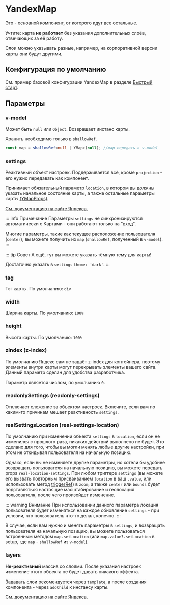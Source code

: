 # YandexMap

Это - основной компонент, от которого идут все остальные.

Учтите: карта **не работает** без указания дополнительных слоёв, отвечающих за её работу.

Слои можно указывать разные, например, на корпоративной версии карты они будут другими.

## Конфигурация по умолчанию

См. пример базовой конфигурации YandexMap в разделе [Быстрый старт](/guide/quickstart).

## Параметры

### v-model

Может быть `null` или `Object`. Возвращает инстанс карты.

Хранить необходимо только в `shallowRef`.

```typescript
const map = shallowRef<null | YMap>(null); //map передать в v-model
```

### settings

Реактивный объект настроек. Поддерживается всё, кроме `projection` - его нужно передавать как компонент.

Принимает обязательный параметр `location`, в котором вы должны указать начальное состояние карты, а также остальные
параметры карты [(YMapProps)](https://yandex.ru/dev/jsapi30/doc/ru/ref/#YMapProps).

[См. документацию на сайте Яндекса.](https://yandex.ru/dev/maps/jsapi/doc/3.0/dg/concepts/map.html#map-parms)

::: info Примечание
Параметры `settings` не синхронизируются автоматически с Картами - они работают только на "вход".

Многие параметры, такие как текущее расположение пользователя (`center`), вы можете получить из `map` (`shallowRef`,
полученный в `v-model`).
:::

::: tip Совет
А ещё, тут вы можете указать тёмную тему для карты!

Достаточно указать в `settings` `theme: 'dark'`.
:::

### tag

Тэг карты. По умолчанию: `div`

### width

Ширина карты. По умолчанию: `100%`

### height

Высота карты. По умолчанию: `100%`

### zIndex (z-index)

По умолчанию Яндекс сам не задаёт z-index для контейнера, поэтому элементы внутри карты могут перекрывать элементы
вашего сайта. Данный параметр сделан для удобства разработчика.

Параметр является числом, по умолчанию `0`.

### readonlySettings (readonly-settings)

Отключает слежение за объектом настроек. Включите, если вам по каким-то причинам мешает реактивность `settings`.

### realSettingsLocation (real-settings-location)

По умолчанию при изменении объекта `settings` в `location`, если он не изменился с прошлого
раза, никаких действий выполнено не будет. Это сделано для того, чтобы вы могли менять любые другие настройки, при этом
не откидывая пользователя на начальную позицию.

Однако, если вы не изменяете другие параметры, но хотели бы удобнее возвращать пользователя на начальную позицию, вы
можете передать props `real-location-settings`. При любом триггере `settings` (вы можете его вызвать повторным
присваиванием `location` в ваш `.value`, или использовать
метод [triggerRef](https://vuejs.org/api/reactivity-advanced.html#triggerref)) в `zoom`, а также `center` или `bounds` будет
подставляться настоящие масштабирование и геолокация пользователя, после чего произойдет изменение.

::: warning Внимание
При использовании данного параметра локация пользователя будет изменяться на каждое обновление `settings` - при условии,
что пользователь что-то делал, конечно.
:::

В случае, если вам нужно и менять параметры в `settings`, и возвращать пользователя на начальную позицию, вы можете
пользоваться встроенным методом `map.setLocation` (или `map.value?.setLocation` в setup, где `map` - `shallowRef`
из `v-model`).

### layers

**Не-реактивный** массив со слоями. После указания настроек изменение этого объекта не будет давать никакого эффекта.

Задавать слои рекомендуется через `template`, а после создания компонента - через `addChild` к инстансу карты.

[См. документацию на сайте Яндекса.](https://yandex.ru/dev/jsapi30/doc/ru/dg/concepts/map#layers)
